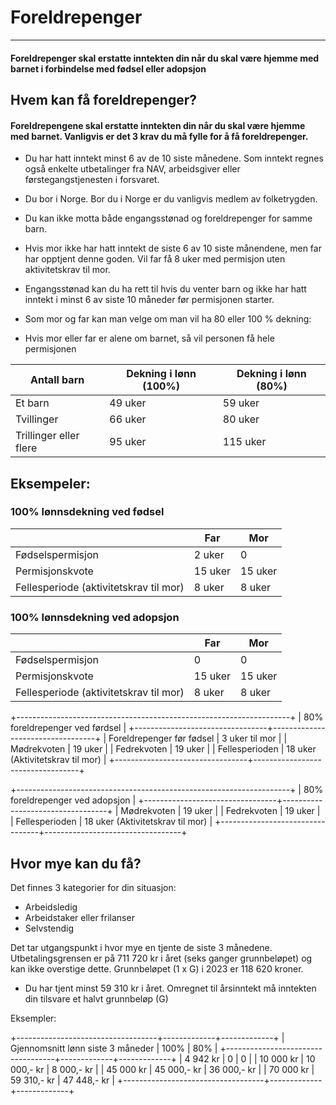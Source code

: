 # Foreldrepenger

* * *

#### Foreldrepenger skal erstatte inntekten din når du skal være hjemme med barnet i forbindelse med fødsel eller adopsjon

## Hvem kan få foreldrepenger?

#### Foreldrepengene skal erstatte inntekten din når du skal være hjemme med barnet. Vanligvis er det 3 krav du må fylle for å få foreldrepenger.

* Du har hatt inntekt minst 6 av de 10 siste månedene. Som inntekt regnes også enkelte utbetalinger fra NAV, arbeidsgiver eller førstegangstjenesten i forsvaret.

* Du bor i Norge. Bor du i Norge er du vanligvis medlem av folketrygden.

* Du kan ikke motta både engangsstønad og foreldrepenger for samme barn.

* Hvis mor ikke har hatt inntekt de siste 6 av 10 siste månendene, men far har opptjent denne goden. Vil far få 8 uker med permisjon uten aktivitetskrav til mor.

* Engangsstønad kan du ha rett til hvis du venter barn og ikke har hatt inntekt i minst 6 av siste 10 måneder før permisjonen starter.

* Som mor og far kan man velge om man vil ha 80 eller 100 % dekning:

* Hvis mor eller far er alene om barnet, så vil personen få hele permisjonen

| Antall barn            | Dekning i lønn (100%) | Dekning i lønn (80%) |
|------------------------|-----------------------|----------------------|
| Et barn                | 49 uker               | 59 uker              |
| Tvillinger             | 66 uker               | 80 uker              |
| Trillinger eller flere | 95 uker               | 115 uker             |


## Eksempeler:

### 100% lønnsdekning ved fødsel
|                                        | Far     | Mor     |
|----------------------------------------|---------|---------|
| Fødselspermisjon                       | 2 uker  | 0       |
| Permisjonskvote                        | 15 uker | 15 uker |
| Fellesperiode (aktivitetskrav til mor) | 8 uker  | 8 uker  |

### 100% lønnsdekning ved adopsjon
|                                        | Far     | Mor     |
|----------------------------------------|---------|---------|
| Fødselspermisjon                       | 0       | 0       |
| Permisjonskvote                        | 15 uker | 15 uker |
| Fellesperiode (aktivitetskrav til mor) | 8 uker  | 8 uker  |

+--------------------------------------------------------------------+
|                80% foreldrepenger ved førdsel                      |
+---------------------------------+----------------------------------+
| Foreldrepenger før fødsel       | 3 uker til mor                   |
| Mødrekvoten                     | 19 uker                          |
| Fedrekvoten                     | 19 uker                          |
| Fellesperioden                  | 18 uker (Aktivitetskrav til mor) |
+---------------------------------+----------------------------------+

+--------------------------------------------------------------------+
|                80% foreldrepenger ved adopsjon                     |
+---------------------------------+----------------------------------+
| Mødrekvoten                     | 19 uker                          |
| Fedrekvoten                     | 19 uker                          |
| Fellesperioden                  | 18 uker (Aktivitetskrav til mor) |
+---------------------------------+----------------------------------+

## Hvor mye kan du få?

Det finnes 3 kategorier for din situasjon:

* Arbeidsledig 
* Arbeidstaker eller frilanser
* Selvstendig

Det tar utgangspunkt i hvor mye en tjente de siste 3 månedene. Utbetalingsgrensen er på 711 720 kr i året (seks ganger grunnbeløpet) og kan ikke overstige dette. Grunnbeløpet (1 x G) i 2023 er 118 620 kroner.

* Du har tjent minst 59 310 kr i året. Omregnet til årsinntekt må inntekten din tilsvare et halvt grunnbeløp (G)

Eksempler:


+-----------------------------------+-------------+-------------+
| Gjennomsnitt lønn siste 3 måneder |    100%     |     80%     |
+-----------------------------------+-------------+-------------+
| 4 942 kr                          | 0           | 0           |
| 10 000 kr                         | 10 000,- kr | 8 000,- kr  |
| 45 000 kr                         | 45 000,- kr | 36 000,- kr |
| 70 000 kr                         | 59 310,- kr | 47 448,- kr |
+-----------------------------------+-------------+-------------+


